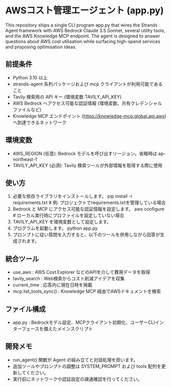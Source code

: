 # AWSコスト管理エージェント (app.py)

This repository ships a single CLI program app.py that wires the Strands Agent framework
with AWS Bedrock Claude 3.5 Sonnet, several utility tools, and the AWS Knowledge MCP
endpoint. The agent is designed to answer questions about AWS cost utilisation while
surfacing high-spend services and proposing optimisation ideas.

## 前提条件
- Python 3.10 以上
- strands-agent 系列パッケージおよび mcp クライアントが利用可能であること
- Tavily 検索用の API キー (環境変数 TAVILY_API_KEY)
- AWS Bedrock へアクセス可能な認証情報 (環境変数、共有クレデンシャルファイルなど)
- Knowledge MCP エンドポイント (https://knowledge-mcp.global.api.aws) へ到達できるネットワーク

## 環境変数
- AWS_REGION (任意): Bedrock モデルを呼び出すリージョン。省略時は ap-northeast-1
- TAVILY_API_KEY (必須): Tavily 検索ツールが外部情報を取得する際に使用

## 使い方
1. 必要な依存ライブラリをインストールします。
       pip install -r requirements.txt  # 例: プロジェクトでrequirements.txtを管理している場合
2. Bedrock と MCP にアクセス可能な認証情報を設定します。
       aws configure  # ローカル実行時にプロファイルを設定していない場合
3. TAVILY_API_KEY を環境変数として設定します。
4. プログラムを起動します。
       python app.py
5. プロンプトに従い質問を入力すると、以下のツールを併用しながら回答が生成されます。

## 統合ツール
- use_aws : AWS Cost Explorer などのAPIを介して費用データを取得
- tavily_search : Web検索からコスト削減アイデアを収集
- current_time : 応答内に現在日時を掲載
- mcp.list_tools_sync() : Knowledge MCP 経由でAWSドキュメントを検索

## ファイル構成
- app.py : Bedrockモデル設定、MCPクライアント初期化、ユーザーCLIインターフェースを備えたメインスクリプト

## 開発メモ
- run_agent() 関数が Agent の組み立てと対話処理を担います。
- 追加ツールやプロンプトの調整は SYSTEM_PROMPT および tools 配列を更新してください。
- 実行前にネットワークや認証設定の疎通確認を行ってください。

